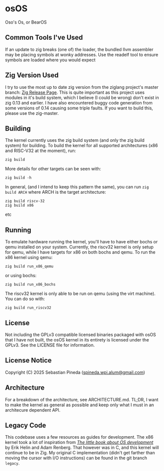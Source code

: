 # osOS
Oso's Os, or BearOS

## Common Tools I've Used
If an update to zig breaks (one of) the loader, the bundled llvm assembler
may be placing symbols at wonky addresses. Use the readelf tool to ensure
symbols are loaded where you would expect

## Zig Version Used
I try to use the most up to date zig version from the ziglang project's master
branch: <a href=https://ziglang.org/download/>Zig Release Page</a>. This is
quite important as this project uses modules in it's build system, which I
believe (I could be wrong) don't exist in zig 0.13 and earlier. I have also
encountered buggy code generation from some versions of 0.14 causing some triple
faults. If you want to build this, please use the zig-master.

## Building
The kernel currently uses the zig build system (and only the zig build system)
for building. To build the kernel for all supported architectures
(x86 and RISC-V32 at the moment), run:

```
zig build
```

More details for other targets can be seen with:

```
zig build -h
```

In general, (and I intend to keep this pattern the same), you can run
<code>zig build ARCH</code> where ARCH is the target architecture:

```
zig build riscv-32
zig build x86
```

etc

## Running
To emulate hardware running the kernel, you'll have to have either bochs or
qemu installed on your system. Currently, the riscv32 kernel is only setup for
qemu, while I have targets for x86 on both bochs and qemu. To run the x86
kernel using qemu:

```
zig build run_x86_qemu
```

or using bochs:

```
zig build run_x86_bochs
```

The riscv32 kernel is only able to be run on qemu (using the virt machine). You
can do so with:

```
zig build run_riscv32
```

## License
Not including the GPLv3 compatible licensed binaries packaged with osOS that I
have not built, the osOS kernel in its entirety is licensed under the GPLv3.
See the LICENSE file for information.

## License Notice
Copyright (C) 2025 Sebastian Pineda (spineda.wpi.alum@gmail.com)

## Architecture
For a breakdown of the architecture, see ARCHITECTURE.md. TL;DR, I want to
make the kernel as general as possible and keep only what I must in an
architecure dependent API.

## Legacy Code
This codebase uses a few resources as guides for development. The x86 kernel
took a lot of inspiration from
<i>
<a href=https://littleosbook.github.io/>The little book about OS development</a>
</i> by Erik Helin and Adam Renberg. That however was in C, and this kernel
will continue to be in Zig. My original C implementation (didn't get farther
than moving the cursor with I/O instructions) can be found in the git branch
<code>legacy</code>.

